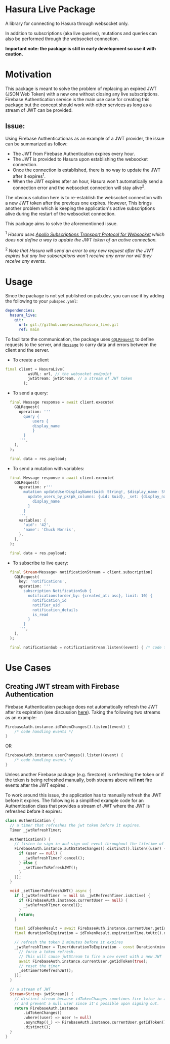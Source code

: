 # Hasura Live Package
A library for connecting to Hasura through websocket only.

In addition to subscriptions (aka live queries), mutations and queries can also be performed through the websocket connection. 

**Important note: the package is still in early development so use it with caution.**

# Motivation
This package is meant to solve the problem of replacing an expired JWT (JSON Web Token) with a new one without closing any live subscriptions. Firebase Authentication service is the main use case for creating this package but the concept should work with other services as long as a stream of JWT can be provided. 

## Issue: 
Using Firebase Authenticationas as an example of a JWT provider, the issue can be summarized as follow:
- The JWT from Firebase Authentication expires every hour. 
- The JWT is provided to Hasura upon establishing the websocket connection.
- Once the connection is established, there is no way to update the JWT after it expires<sup>1</sup>.
- When the JWT expires after an hour, Hasura won't automatically send a connection error and the websocket connection will stay alive<sup>2</sup>.


The obvious solution here is to re-establish the websocket connection with a new JWT token after the previous one expires. However, This brings another problem which is keeping the application's active subscriptions alive during the restart of the websocket connection. 

This package aims to solve the aforementioned issue.  

<sup>1</sup> _Hasura uses [Apollo Subscriptions Transport Protocol for Websocket](https://github.com/apollographql/subscriptions-transport-ws/blob/master/PROTOCOL.md) which does not define a way to update the JWT token of an active connection._ 

<sup>2</sup> _Note that Hasura will send an error to any new request after the JWT expires but any live subscriptions won't receive any error nor will they receive any events._


# Usage
Since the package is not yet published on pub.dev, you can use it by adding the following to your `pubspec.yaml`:

```yaml
dependencies:
  hasura_live:
    git: 
      url: git://github.com/osaxma/hasura_live.git
      ref: main
```

To facilitate the communication, the package uses [`GQLRequest`](lib/src/request.dart) to define requests to the server, and [`Message`](lib/src/message.dart) to carry data and errors between the client and the server. 

* To create a client
```dart
final client = HasuraLive(
          wsURL: url, // the websocket endpoint
          jwtStream: jwtStream, // a stream of JWT token
        );
```
* To send a query:
```dart
  final Message response = await client.execute(
    GQLRequest(
      operation: '''
        query {
            users {
            display_name
            }
        }
      ''',
    ),
  );

  final data = res.payload;
```
* To send a mutation with variables: 
```dart
  final Message response = await client.execute(
    GQLRequest(
      operation: r''' 
        mutation updateUserDisplayName($uid: String!, $display_name: String!) {
          update_users_by_pk(pk_columns: {uid: $uid}, _set: {display_name: $display_name}) {
            display_name
          }
        }
      ''',
      variables: {
        'uid': '42',
        'name': 'Chuck Norris',
      },
    ),
  );

  final data = res.payload;
```
* To subscribe to live query:

```dart
  final Stream<Message> notificationStream = client.subscription(
    GQLRequest(
      key: 'notifications',
      operation: ''' 
        subscription NotificationSub {
          notifications(order_by: {created_at: asc}, limit: 10) {
            notification_id
            notifier_uid
            notification_details
            is_read
          }
        }
      ''',
    ),
  );

  final notificationSub = notificationStream.listen((event) { /* code to handle events */ });
```

# Use Cases

## Creating JWT stream with Firebase Authentication
Firebase Authentication package does not automatically refresh the JWT after its expiration (see discussion [here](https://github.com/FirebaseExtended/flutterfire/issues/7363#event-5617741381)). Taking the following two streams as an example:

```dart
FirebaseAuth.instance.idTokenChanges().listen((event) { 
    /* code handling events */
}
```
OR

```dart
FirebaseAuth.instance.userChanges().listen((event) {  
    /* code handling events */
}
```
Unless another Firebase package (e.g. firestore) is refreshing the token or if the token is being refreshed manually, both streams above will **not** fire events after the JWT expires . 

To work around this issue, the application has to manually refresh the JWT before it expires. The following is a simplified example code for an Authentication class that provides a stream of JWT where the JWT is refreshed before it expires:

```dart
class Authentication {
  // a timer that refreshes the jwt token before it expires.
  Timer _jwtRefreshTimer;

  Authentication() {
    // listen to sign in and sign out event throughout the lifetime of this object
    FirebaseAuth.instance.authStateChanges().distinct().listen((user) {
      if (user == null) {
        _jwtRefreshTimer?.cancel();
      } else {
        _setTimerToRefreshJWT();
      }
    });
  }

  void _setTimerToRefreshJWT() async {
    if (_jwtRefreshTimer != null && _jwtRefreshTimer.isActive) {
      if (FirebaseAuth.instance.currentUser == null) {
        _jwtRefreshTimer.cancel();
      }
      return;
    }

    final idTokenResult = await FirebaseAuth.instance.currentUser.getIdTokenResult();
    final durationToExpiration = idTokenResult.expirationTime.toUtc().difference(DateTime.now().toUtc());

    // refresh the token 2 minutes before it expires
    _jwtRefreshTimer = Timer(durationToExpiration - const Duration(minutes: 2), () async {
      // force a token refresh. 
      // This will cause jwtStream to fire a new event with a new JWT
      await FirebaseAuth.instance.currentUser.getIdToken(true);
      // reset the timer
      _setTimerToRefreshJWT();
    });
  }

  // a stream of JWT 
  Stream<String> jwtStream() {
    // distinct stream because idTokenChanges sometimes fire twice in a row,
    // and prevent a null user since it's possible upon signing out.
    return FirebaseAuth.instance
        .idTokenChanges()
        .where((user) => user != null)
        .asyncMap((_) => FirebaseAuth.instance.currentUser.getIdToken())
        .distinct();
  }
}
```
